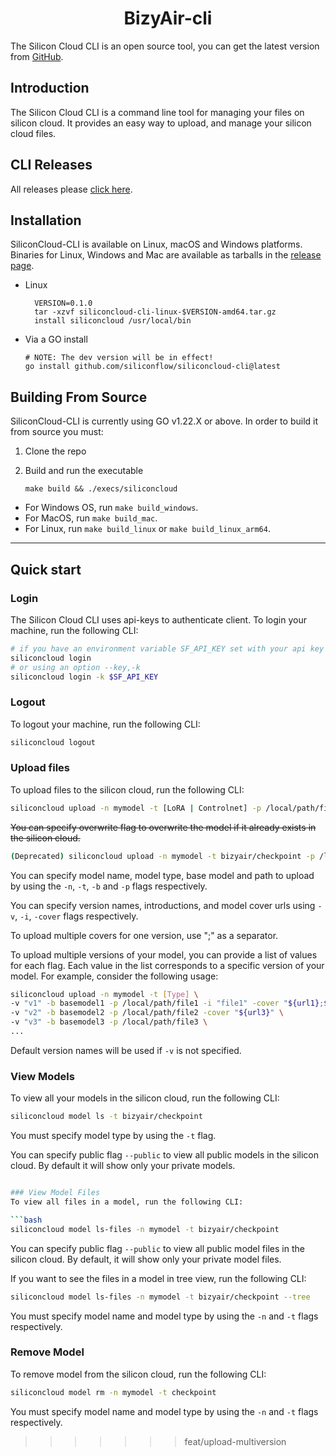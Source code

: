<h1 align="center">BizyAir-cli</h1>

<p align="center">
<p>

The Silicon Cloud CLI is an open source tool, you can get the latest version from [GitHub](https://github.com/siliconflow/siliconcloud-cli).

## Introduction
The Silicon Cloud CLI is a command line tool for managing your files on silicon cloud. It provides an easy way to upload,  and manage your silicon cloud files.

## CLI Releases

All releases please [click here](https://github.com/siliconflow/siliconcloud--cli/releases).

## Installation
SiliconCloud-CLI is available on Linux, macOS and Windows platforms.
Binaries for Linux, Windows and Mac are available as tarballs in the [release page](https://github.com/siliconcloud-/siliconcloud--cli/releases).

- Linux
  ```shell
    VERSION=0.1.0
    tar -xzvf siliconcloud-cli-linux-$VERSION-amd64.tar.gz
    install siliconcloud /usr/local/bin
  ```

* Via a GO install

  ```shell
  # NOTE: The dev version will be in effect!
  go install github.com/siliconflow/siliconcloud-cli@latest
  ```

## Building From Source

SiliconCloud-CLI is currently using GO v1.22.X or above.
In order to build it from source you must:

1. Clone the repo
2. Build and run the executable

     ```shell
     make build && ./execs/siliconcloud
     ```

- For Windows OS, run `make build_windows`.
- For MacOS, run `make build_mac`.
- For Linux, run `make build_linux` or `make build_linux_arm64`.
---

## Quick start

### Login
The Silicon Cloud CLI uses api-keys to authenticate client. To login your machine, run the following CLI:

```bash
# if you have an environment variable SF_API_KEY set with your api key
siliconcloud login
# or using an option --key,-k
siliconcloud login -k $SF_API_KEY
```

### Logout
To logout your machine, run the following CLI:

```bash
siliconcloud logout
```

### Upload files
To upload files to the silicon cloud, run the following CLI:

```bash
siliconcloud upload -n mymodel -t [LoRA | Controlnet] -p /local/path/file -b basemodel
```

~~You can specify overwrite flag to overwrite the model if it already exists in the silicon cloud.~~

```bash
(Deprecated) siliconcloud upload -n mymodel -t bizyair/checkpoint -p /local/path/file --overwrite
```

You can specify model name, model type, base model and path to upload by using the `-n`, `-t`, `-b` and `-p` flags respectively.

You can specify version names, introductions, and model cover urls using `-v`, `-i`, `-cover` flags respectively.

To upload multiple covers for one version, use ";" as a separator.

To upload multiple versions of your model, you can provide a list of values for each flag. Each value in the list corresponds to a specific version of your model. For example, consider the following usage:

```bash
siliconcloud upload -n mymodel -t [Type] \
-v "v1" -b basemodel1 -p /local/path/file1 -i "file1" -cover "${url1};${url2}" \
-v "v2" -b basemodel2 -p /local/path/file2 -cover "${url3}" \
-v "v3" -b basemodel3 -p /local/path/file3 \
...
```
Default version names will be used if `-v` is not specified.

### View Models
To view all your models in the silicon cloud, run the following CLI:

```bash
siliconcloud model ls -t bizyair/checkpoint
```

You must specify model type by using the `-t` flag.

You can specify public flag `--public` to view all public models in the silicon cloud. By default it will show only your private models.

```bash

### View Model Files
To view all files in a model, run the following CLI:

```bash
siliconcloud model ls-files -n mymodel -t bizyair/checkpoint
```

You can specify public flag `--public` to view all public model files in the silicon cloud. By default, it will show only your private model files.

If you want to see the files in a model in tree view, run the following CLI:
```bash
siliconcloud model ls-files -n mymodel -t bizyair/checkpoint --tree
```

You must specify model name and model type by using the `-n` and `-t` flags respectively.

### Remove Model
To remove model from the silicon cloud, run the following CLI:

```bash
siliconcloud model rm -n mymodel -t checkpoint
```

You must specify model name and model type by using the `-n` and `-t` flags respectively.
>>>>>>> feat/upload-multiversion
